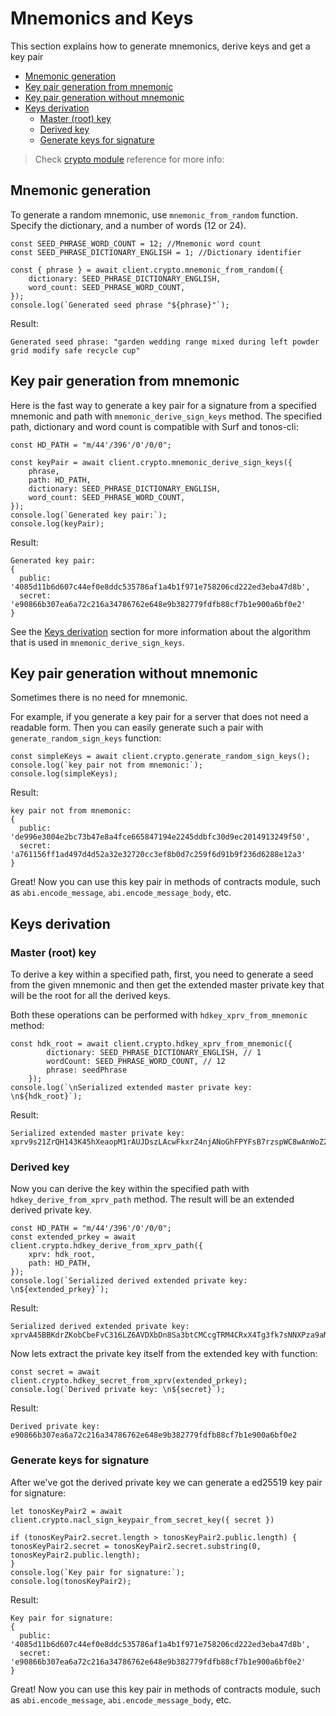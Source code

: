 # Mnemonics and Keys

This section explains how to generate mnemonics, derive keys and get a key pair

* [Mnemonic generation](mnemonics_and_keys.md#mnemonic-generation)
* [Key pair generation from mnemonic](mnemonics_and_keys.md#key-pair-generation-from-mnemonic)
* [Key pair generation without mnemonic](mnemonics_and_keys.md#key-pair-generation-without-mnemonic)
* [Keys derivation](mnemonics_and_keys.md#keys-derivation)
  * [Master \(root\) key](mnemonics_and_keys.md#master-root-key)
  * [Derived key](mnemonics_and_keys.md#derived-key)
  * [Generate keys for signature](mnemonics_and_keys.md#generate-keys-for-signature)

> Check [crypto module](../../docs/mod_crypto.md) reference for more info:

## Mnemonic generation

To generate a random mnemonic, use `mnemonic_from_random` function. Specify the dictionary, and a number of words \(12 or 24\).

```text
const SEED_PHRASE_WORD_COUNT = 12; //Mnemonic word count
const SEED_PHRASE_DICTIONARY_ENGLISH = 1; //Dictionary identifier

const { phrase } = await client.crypto.mnemonic_from_random({
    dictionary: SEED_PHRASE_DICTIONARY_ENGLISH,
    word_count: SEED_PHRASE_WORD_COUNT,
});
console.log(`Generated seed phrase "${phrase}"`);
```

Result:

```text
Generated seed phrase: "garden wedding range mixed during left powder grid modify safe recycle cup"
```

## Key pair generation from mnemonic

Here is the fast way to generate a key pair for a signature from a specified mnemonic and path with `mnemonic_derive_sign_keys` method. The specified path, dictionary and word count is compatible with Surf and tonos-cli:

```text
const HD_PATH = "m/44'/396'/0'/0/0";

const keyPair = await client.crypto.mnemonic_derive_sign_keys({
    phrase,
    path: HD_PATH,
    dictionary: SEED_PHRASE_DICTIONARY_ENGLISH,
    word_count: SEED_PHRASE_WORD_COUNT,
});
console.log(`Generated key pair:`);
console.log(keyPair);
```

Result:

```text
Generated key pair:
{
  public: '4085d11b6d607c44ef0e8ddc535786af1a4b1f971e758206cd222ed3eba47d8b',
  secret: 'e90866b307ea6a72c216a34786762e648e9b382779fdfb88cf7b1e900a6bf0e2'
}
```

See the [Keys derivation](mnemonics_and_keys.md#keys-derivation) section for more information about the algorithm that is used in `mnemonic_derive_sign_keys`.

## Key pair generation without mnemonic

Sometimes there is no need for mnemonic.

For example, if you generate a key pair for a server that does not need a readable form. Then you can easily generate such a pair with `generate_random_sign_keys` function:

```text
const simpleKeys = await client.crypto.generate_random_sign_keys();
console.log(`key pair not from mnemonic:`);
console.log(simpleKeys);
```

Result:

```text
key pair not from mnemonic:
{
  public: 'de996e3004e2bc73b47e8a4fce665847194e2245ddbfc30d9ec2014913249f50',
  secret: 'a761156ff1ad497d4d52a32e32720cc3ef8b0d7c259f6d91b9f236d6288e12a3'
}
```

Great! Now you can use this key pair in methods of contracts module, such as `abi.encode_message`, `abi.encode_message_body`, etc.

## Keys derivation

### Master \(root\) key

To derive a key within a specified path, first, you need to generate a seed from the given mnemonic and then get the extended master private key that will be the root for all the derived keys.

Both these operations can be performed with `hdkey_xprv_from_mnemonic` method:

```text
const hdk_root = await client.crypto.hdkey_xprv_from_mnemonic({
        dictionary: SEED_PHRASE_DICTIONARY_ENGLISH, // 1
        wordCount: SEED_PHRASE_WORD_COUNT, // 12
        phrase: seedPhrase
    });
console.log(`\nSerialized extended master private key: \n${hdk_root}`);
```

Result:

```text
Serialized extended master private key: 
xprv9s21ZrQH143K45hXeaopM1rAUJDszLAcwFkxrZ4njANoGhFPYFsB7rzspWC8wAnWoZ2bPia7covh3mVVboC2nEswu18iEHs5LjVknSWMR2w
```

### Derived key

Now you can derive the key within the specified path with `hdkey_derive_from_xprv_path` method. The result will be an extended derived private key.

```text
const HD_PATH = "m/44'/396'/0'/0/0";
const extended_prkey = await client.crypto.hdkey_derive_from_xprv_path({
    xprv: hdk_root,
    path: HD_PATH,
});
console.log(`Serialized derived extended private key: \n${extended_prkey}`);
```

Result:

```text
Serialized derived extended private key: 
xprvA45BBKdrZKobCbeFvC316LZ6AVDXbDn8Sa3btCMCcgTRM4CRxX4Tg3fk7sNNXPza9aMiS6mBMp7wfHdmT23bri6YgwHbTJgXqKnJNNHAw98
```

Now lets extract the private key itself from the extended key with function:

```text
const secret = await сlient.crypto.hdkey_secret_from_xprv(extended_prkey);
console.log(`Derived private key: \n${secret}`);
```

Result:

```text
Derived private key: 
e90866b307ea6a72c216a34786762e648e9b382779fdfb88cf7b1e900a6bf0e2
```

### Generate keys for signature

After we've got the derived private key we can generate a ed25519 key pair for signature:

```text
let tonosKeyPair2 = await сlient.crypto.nacl_sign_keypair_from_secret_key({ secret })

if (tonosKeyPair2.secret.length > tonosKeyPair2.public.length) {
tonosKeyPair2.secret = tonosKeyPair2.secret.substring(0, tonosKeyPair2.public.length);
}
console.log(`Key pair for signature:`);
console.log(tonosKeyPair2);
```

Result:

```text
Key pair for signature:
{
  public: '4085d11b6d607c44ef0e8ddc535786af1a4b1f971e758206cd222ed3eba47d8b',
  secret: 'e90866b307ea6a72c216a34786762e648e9b382779fdfb88cf7b1e900a6bf0e2'
}
```

Great! Now you can use this key pair in methods of contracts module, such as `abi.encode_message`, `abi.encode_message_body`, etc.

